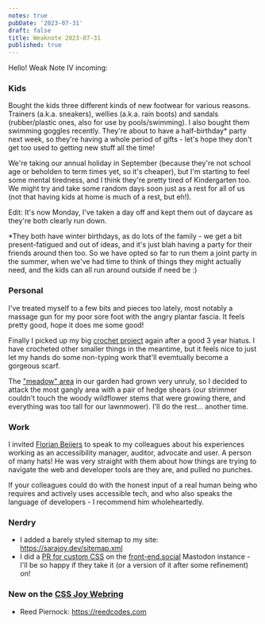 ```yaml
---
notes: true
pubDate: '2023-07-31'
draft: false
title: Weaknote 2023-07-31
published: true
---
```

Hello! Weak Note IV incoming:

### Kids

Bought the kids three different kinds of new footwear for various reasons. Trainers (a.k.a. sneakers), wellies (a.k.a. rain boots) and sandals (rubber/plastic ones, also for use by pools/swimming). I also bought them swimming goggles recently. They're about to have a half-birthday\* party next week, so they're having a whole period of gifts - let's hope they don't get too used to getting new stuff all the time!

We're taking our annual holiday in September (because they're not school age or beholden to term times yet, so it's cheaper), but I'm starting to feel some mental tiredness, and I think they're pretty tired of Kindergarten too. We might try and take some random days soon just as a rest for all of us (not that having kids at home is much of a rest, but eh!).

Edit: It's now Monday, I've taken a day off and kept them out of daycare as they're both clearly run down.

\*They both have winter birthdays, as do lots of the family - we get a bit present-fatigued and out of ideas, and it's just blah having a party for their friends around then too. So we have opted so far to run them a joint party in the summer, when we've had time to think of things they might actually need, and the kids can all run around outside if need be :)

### Personal

I've treated myself to a few bits and pieces too lately, most notably a massage gun for my poor sore foot with the angry plantar fascia. It feels pretty good, hope it does me some good!

Finally I picked up my big [crochet project](https://front-end.social/@sarajw/110804906945297276) again after a good 3 year hiatus. I have crocheted other smaller things in the meantime, but it feels nice to just let my hands do some non-typing work that'll evemtually become a gorgeous scarf.

The ["meadow" area](https://front-end.social/@sarajw/110797326410426536) in our garden had grown very unruly, so I decided to attack the most gangly area with a pair of hedge shears (our strimmer couldn't touch the woody wildflower stems that were growing there, and everything was too tall for our lawnmower). I'll do the rest... another time.

### Work

I invited [Florian Beijers](https://florianbeijers.xyz/) to speak to my colleagues about his experiences working as an accessibility manager, auditor, advocate and user. A person of many hats! He was very straight with them about how things are trying to navigate the web and developer tools are they are, and pulled no punches.

If your colleagues could do with the honest input of a real human being who requires and actively uses accessible tech, and who also speaks the language of developers - I recommend him wholeheartedly.

### Nerdry

- I added a barely styled sitemap to my site: https://sarajoy.dev/sitemap.xml
- I did a [PR for custom CSS](https://github.com/mirisuzanne/front-end-social/pull/10) on the [front-end.social](https://front-end.social) Mastodon instance - I'll be so happy if they take it (or a version of it after some refinement) on!

### New on the [CSS Joy Webring](https://cs.sjoy.lol)

- Reed Piernock: https://reedcodes.com